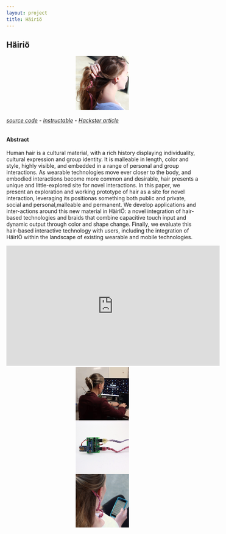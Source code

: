 ```yaml
---
layout: project
title: Häiriö
---
```


## Häiriö

<style>
img { display: inline; }
img#illumination { width: 10em; }
img.proj { display: block; margin: auto; }
</style>

<img id="hairio" class="proj" src="/src/img/hairio-thumbnail.JPG" style="width:10em">

###### [source code][hairio-github] - [Instructable][hairio-instructable] - [Hackster article][hairio-hackster]

#### Abstract
Human hair is a cultural material, with a rich history displaying individuality, cultural expression and group identity. It is malleable in length, color and style, highly visible, and embedded in a range of personal and group interactions. As wearable technologies move ever closer to the body, and embodied interactions become more common and desirable, hair presents a unique and little-explored site for novel interactions. In this paper, we present an exploration and working prototype of hair as a site for novel interaction, leveraging its positionas something both public and private, social and personal,malleable and permanent. We develop applications and inter-actions around this new material in HäirIÖ: a novel integration of hair-based technologies and braids that combine capacitive touch input and dynamic output through color and shape change. Finally, we evaluate this hair-based interactive technology with users, including the integration of HäirIÖ within the landscape of existing wearable and mobile technologies.

<center>
<iframe width="560" height="315" src="https://www.youtube.com/embed/8JV2D7gJ5HI" frameborder="0" allow="autoplay; encrypted-media" allowfullscreen></iframe>
</center>



<div class="new-container">
<img id="hairio" alt="dramatic style change with hairio" class="proj"  style="width:10em" src="/src/img/hairio-dramatic-square.gif">

<img alt="circuit" class="proj" style="width:10em" src="/src/img/hairio-upright-no-battery.JPG">

<img alt="hairio braid in context" class="proj" style="width:10em" src="/src/img/hairio-pink-over-shoulder-01.JPG">
</div>

[hairio-github]:https://github.com/ssterman/hairIO
[hairio-instructable]:https://www.instructables.com/id/HairIO-Hair-As-Interactive-Material/
[hairio-hackster]:https://blog.hackster.io/hair-turned-into-an-interactive-medium-with-hairio-3c27cbcd4c23



